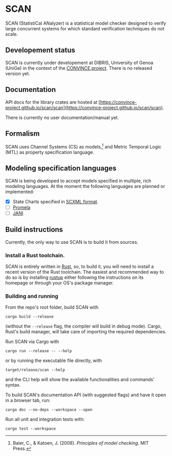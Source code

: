 # SCAN

SCAN (StatistiCal ANalyzer) is a statistical model checker
designed to verify large concurrent systems
for which standard verification techniques do not scale.

## Developement status

SCAN is currently under developement at DIBRIS, University of Genoa (UniGe)
in the context of the [CONVINCE project](https://convince-project.eu/).
There is no released version yet.

## Documentation

API docs for the library crates are hosted at [https://convince-project.github.io/scan/scan](https://convince-project.github.io/scan/scan).

There is currently no user documentation/manual yet.

## Formalism

SCAN uses Channel Systems (CS) as models,[^1]
and Metric Temporal Logic (MTL) as property specification language.

[^1]: Baier, C., & Katoen, J. (2008). *Principles of model checking*. MIT Press.

## Modeling specification languages

SCAN is being developed to accept models specified in multiple, rich modeling languages.
At the moment the following languages are planned or implemented:

- [x] State Charts specified in [SCXML format](https://www.w3.org/TR/scxml/).
- [ ] [Promela](https://spinroot.com/spin/Man/Manual.html)
- [ ] [JANI](https://jani-spec.org/)

## Build instructions

Currently, the only way to use SCAN is to build it from sources.

### Install a Rust toolchain.

SCAN is entirely written in [Rust](https://www.rust-lang.org/),
so, to build it, you will need to install a recent version of the Rust toolchain.
The easiest and recommended way to do so is by installing [rustup](https://rustup.rs/)
either following the instructions on its homepage or through your OS's package manager.

### Building and running

From the repo's root folder, build SCAN with

```
cargo build --release
```

(without the `--release` flag, the compiler will build in debug mode).
Cargo, Rust's build manager, will take care of importing the required dependencies.

Run SCAN via Cargo with

```
cargo run --release -- --help
```

or by running the executable file directly, with

```
target/release/scan --help
```

and the CLI help will show the available functionalities and commands' syntax.

To build SCAN's documentation API (with suggested flags) and have it open in a browser tab, run:

```
cargo doc --no-deps --workspace --open
```

Run all unit and integration tests with:

```
cargo test --workspace
```
